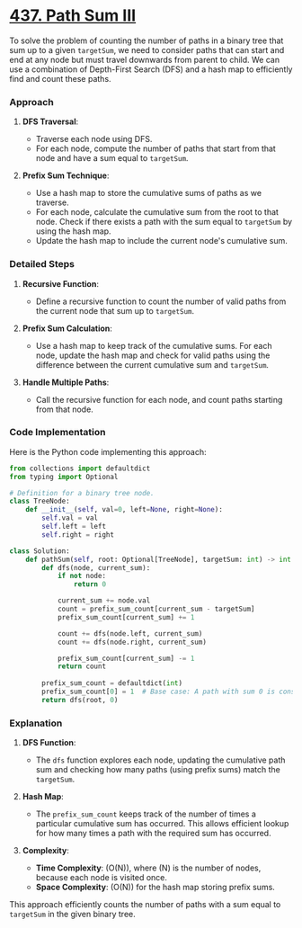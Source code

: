 # [437. Path Sum III](https://leetcode.com/problems/path-sum-iii/description/)

To solve the problem of counting the number of paths in a binary tree that sum up to a given `targetSum`, we need to consider paths that can start and end at any node but must travel downwards from parent to child. We can use a combination of Depth-First Search (DFS) and a hash map to efficiently find and count these paths.

### Approach

1. **DFS Traversal**:
   - Traverse each node using DFS.
   - For each node, compute the number of paths that start from that node and have a sum equal to `targetSum`.

2. **Prefix Sum Technique**:
   - Use a hash map to store the cumulative sums of paths as we traverse.
   - For each node, calculate the cumulative sum from the root to that node. Check if there exists a path with the sum equal to `targetSum` by using the hash map.
   - Update the hash map to include the current node's cumulative sum.

### Detailed Steps

1. **Recursive Function**:
   - Define a recursive function to count the number of valid paths from the current node that sum up to `targetSum`.

2. **Prefix Sum Calculation**:
   - Use a hash map to keep track of the cumulative sums. For each node, update the hash map and check for valid paths using the difference between the current cumulative sum and `targetSum`.

3. **Handle Multiple Paths**:
   - Call the recursive function for each node, and count paths starting from that node.

### Code Implementation

Here is the Python code implementing this approach:

```python
from collections import defaultdict
from typing import Optional

# Definition for a binary tree node.
class TreeNode:
    def __init__(self, val=0, left=None, right=None):
        self.val = val
        self.left = left
        self.right = right

class Solution:
    def pathSum(self, root: Optional[TreeNode], targetSum: int) -> int:
        def dfs(node, current_sum):
            if not node:
                return 0

            current_sum += node.val
            count = prefix_sum_count[current_sum - targetSum]
            prefix_sum_count[current_sum] += 1

            count += dfs(node.left, current_sum)
            count += dfs(node.right, current_sum)

            prefix_sum_count[current_sum] -= 1
            return count
        
        prefix_sum_count = defaultdict(int)
        prefix_sum_count[0] = 1  # Base case: A path with sum 0 is considered valid
        return dfs(root, 0)
```

### Explanation

1. **DFS Function**:
   - The `dfs` function explores each node, updating the cumulative path sum and checking how many paths (using prefix sums) match the `targetSum`.

2. **Hash Map**:
   - The `prefix_sum_count` keeps track of the number of times a particular cumulative sum has occurred. This allows efficient lookup for how many times a path with the required sum has occurred.

3. **Complexity**:
   - **Time Complexity**: \(O(N)\), where \(N\) is the number of nodes, because each node is visited once.
   - **Space Complexity**: \(O(N)\) for the hash map storing prefix sums.

This approach efficiently counts the number of paths with a sum equal to `targetSum` in the given binary tree.
